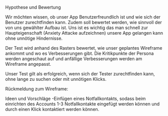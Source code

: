 Hypothese und Bewertung

Wir möchten wissen, ob unser App Benutzerfreundlich ist und wie sich der Benutzer zurechtfinden kann. Zudem soll bewertet werden, wie sinnvoll der von uns gewählter Aufbau ist. Uns ist es wichtig das man schnell zur Haupteigenschaft (Anxiety Attacke aufzeichnen) unsere App gelangen kann ohne unnötige Hindernisse. 

Der Test wird anhand des Rasters bewertet, wie unser geplantes Wireframe ankommt und wo es Verbesserungen gibt. Die Kritikpunkte der Persona werden angeschaut auf und anfällige Verbesserungen werden am Wireframe angepasst.

Unser Test gilt als erfolgreich, wenn sich der Tester zurechtfinden kann, ohne lange zu suchen oder mit unnötigen Klicks.


Rückmeldung zum Wireframe:

Ideen und Vorschläge
-Einfügen eines Notfallkontakts, sodass beim einrichten des Accounts 1-3 Notfallkontakte eingefügt werden können und durch einen Klick kontaktiert werden können.
